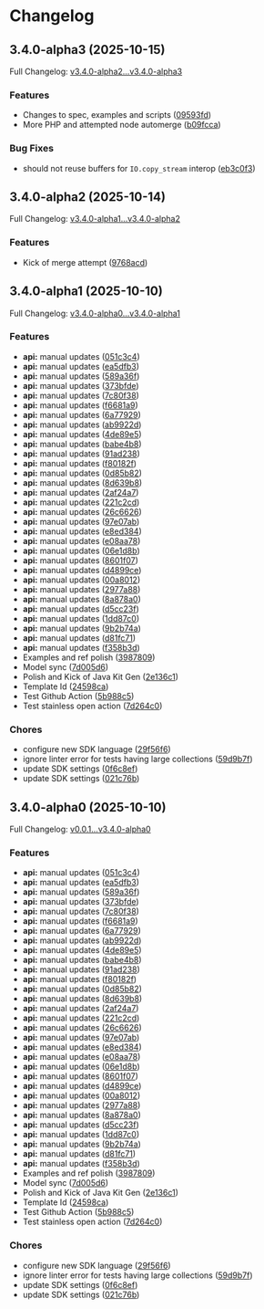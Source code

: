 # Changelog

## 3.4.0-alpha3 (2025-10-15)

Full Changelog: [v3.4.0-alpha2...v3.4.0-alpha3](https://github.com/trycourier/courier-ruby/compare/v3.4.0-alpha2...v3.4.0-alpha3)

### Features

* Changes to spec, examples and scripts ([09593fd](https://github.com/trycourier/courier-ruby/commit/09593fd20a94ccdf207b2132466f36347e26a7b1))
* More PHP and attempted node automerge ([b09fcca](https://github.com/trycourier/courier-ruby/commit/b09fcca1f67209aaaf4bc7295a7adf1f1b828388))


### Bug Fixes

* should not reuse buffers for `IO.copy_stream` interop ([eb3c0f3](https://github.com/trycourier/courier-ruby/commit/eb3c0f32d5999be7343beb7cdb67d10b1d1b86ad))

## 3.4.0-alpha2 (2025-10-14)

Full Changelog: [v3.4.0-alpha1...v3.4.0-alpha2](https://github.com/trycourier/courier-ruby/compare/v3.4.0-alpha1...v3.4.0-alpha2)

### Features

* Kick of merge attempt ([9768acd](https://github.com/trycourier/courier-ruby/commit/9768acdb3174098916886962bdc15775092794cb))

## 3.4.0-alpha1 (2025-10-10)

Full Changelog: [v3.4.0-alpha0...v3.4.0-alpha1](https://github.com/trycourier/courier-ruby/compare/v3.4.0-alpha0...v3.4.0-alpha1)

### Features

* **api:** manual updates ([051c3c4](https://github.com/trycourier/courier-ruby/commit/051c3c4722fa39896d01d0841f4989c91aa75c45))
* **api:** manual updates ([ea5dfb3](https://github.com/trycourier/courier-ruby/commit/ea5dfb319688c23cc97da6a6ad80d4837bae04dd))
* **api:** manual updates ([589a36f](https://github.com/trycourier/courier-ruby/commit/589a36f974d97fa73ecdf9a2a9b335492b15b203))
* **api:** manual updates ([373bfde](https://github.com/trycourier/courier-ruby/commit/373bfde900f61ab7d70dcf775bd6aba16559d4df))
* **api:** manual updates ([7c80f38](https://github.com/trycourier/courier-ruby/commit/7c80f3886fee9dc87253362a3eb51fe73cb44827))
* **api:** manual updates ([f6681a9](https://github.com/trycourier/courier-ruby/commit/f6681a932e946bce954e2636f711694339d80471))
* **api:** manual updates ([6a77929](https://github.com/trycourier/courier-ruby/commit/6a779292f8e2479621698d89a344466d95c97eab))
* **api:** manual updates ([ab9922d](https://github.com/trycourier/courier-ruby/commit/ab9922d111846aebe424749ae0cb9668332e3e62))
* **api:** manual updates ([4de89e5](https://github.com/trycourier/courier-ruby/commit/4de89e5fdad38358f42a1fec4835eda07247b57e))
* **api:** manual updates ([babe4b8](https://github.com/trycourier/courier-ruby/commit/babe4b874fe7a4b5f8b306a5ebce7be0baf877e3))
* **api:** manual updates ([91ad238](https://github.com/trycourier/courier-ruby/commit/91ad2389821d60def82ce67ee5f42f3a7f803f1c))
* **api:** manual updates ([f80182f](https://github.com/trycourier/courier-ruby/commit/f80182f49b5abc44e758579d1ab9b475e1f41c95))
* **api:** manual updates ([0d85b82](https://github.com/trycourier/courier-ruby/commit/0d85b8277f8b92d4f387298a7783cbcbf3c585a2))
* **api:** manual updates ([8d639b8](https://github.com/trycourier/courier-ruby/commit/8d639b8acc654df6242511b035f04d1995298c0b))
* **api:** manual updates ([2af24a7](https://github.com/trycourier/courier-ruby/commit/2af24a7f27da9496ebfb49a35549483bf8560e43))
* **api:** manual updates ([221c2cd](https://github.com/trycourier/courier-ruby/commit/221c2cdeba247e19415c225a58869b0a742e82a1))
* **api:** manual updates ([26c6626](https://github.com/trycourier/courier-ruby/commit/26c66263d5fcd8b10199bffcd4eda41a2b7595ed))
* **api:** manual updates ([97e07ab](https://github.com/trycourier/courier-ruby/commit/97e07ab0a708eaaaf8e413128c09cb634082c141))
* **api:** manual updates ([e8ed384](https://github.com/trycourier/courier-ruby/commit/e8ed384bcf0bc996e047b9489a13e0f3c5d12fb7))
* **api:** manual updates ([e08aa78](https://github.com/trycourier/courier-ruby/commit/e08aa7845992968fcadf24969611c421dd03d81a))
* **api:** manual updates ([06e1d8b](https://github.com/trycourier/courier-ruby/commit/06e1d8b7a7cf573fd5819c17b5d6201a1e408360))
* **api:** manual updates ([8601f07](https://github.com/trycourier/courier-ruby/commit/8601f075e4e693560ab29f4690fea6128425652e))
* **api:** manual updates ([d4899ce](https://github.com/trycourier/courier-ruby/commit/d4899cecd40d44295accc88b24b10ae9fac9d14d))
* **api:** manual updates ([00a8012](https://github.com/trycourier/courier-ruby/commit/00a8012e858163fb45d62e44f657af3bda6550ed))
* **api:** manual updates ([2977a88](https://github.com/trycourier/courier-ruby/commit/2977a881d647d04429db5135adc020cf50e13c27))
* **api:** manual updates ([8a878a0](https://github.com/trycourier/courier-ruby/commit/8a878a0e7ea0b8cce0cd54e37f221ddb5ec204d4))
* **api:** manual updates ([d5cc23f](https://github.com/trycourier/courier-ruby/commit/d5cc23f99b5306e48ef130e144bceb1aa57a7490))
* **api:** manual updates ([1dd87c0](https://github.com/trycourier/courier-ruby/commit/1dd87c099c7df921bc93c36005d8cde767a8687e))
* **api:** manual updates ([9b2b74a](https://github.com/trycourier/courier-ruby/commit/9b2b74a6c40c82333762e187f002bc021942f064))
* **api:** manual updates ([d81fc71](https://github.com/trycourier/courier-ruby/commit/d81fc71f013ad0fb7701b73ca7ed4a9843c812f4))
* **api:** manual updates ([f358b3d](https://github.com/trycourier/courier-ruby/commit/f358b3db2d81dcfd0906f0f66511588766292c12))
* Examples and ref polish ([3987809](https://github.com/trycourier/courier-ruby/commit/3987809dc0da164ca687fc8d6b2870842c0836f4))
* Model sync ([7d005d6](https://github.com/trycourier/courier-ruby/commit/7d005d69c8082e43e28bf04c43455d193c110543))
* Polish and Kick of Java Kit Gen ([2e136c1](https://github.com/trycourier/courier-ruby/commit/2e136c1bd2e9d407d8289a39f5246f7d4c1c9174))
* Template Id ([24598ca](https://github.com/trycourier/courier-ruby/commit/24598cabff382ebc414e8e2f1c815709ebdd7caf))
* Test Github Action ([5b988c5](https://github.com/trycourier/courier-ruby/commit/5b988c5fb80b9684ae6989361952077e90df366b))
* Test stainless open action ([7d264c0](https://github.com/trycourier/courier-ruby/commit/7d264c0652b42286d5b3e9666c00f716e030c451))


### Chores

* configure new SDK language ([29f56f6](https://github.com/trycourier/courier-ruby/commit/29f56f69dd0a1ce4e4e894ae1432bda1da07fea1))
* ignore linter error for tests having large collections ([59d9b7f](https://github.com/trycourier/courier-ruby/commit/59d9b7f9987c061850254e99c3713b2abb39662f))
* update SDK settings ([0f6c8ef](https://github.com/trycourier/courier-ruby/commit/0f6c8ef4fb11a6127a57e16bbd07a547ec458cef))
* update SDK settings ([021c76b](https://github.com/trycourier/courier-ruby/commit/021c76ba9fdedfe90ce34c90889008dff19f9df0))

## 3.4.0-alpha0 (2025-10-10)

Full Changelog: [v0.0.1...v3.4.0-alpha0](https://github.com/trycourier/courier-ruby/compare/v0.0.1...v3.4.0-alpha0)

### Features

* **api:** manual updates ([051c3c4](https://github.com/trycourier/courier-ruby/commit/051c3c4722fa39896d01d0841f4989c91aa75c45))
* **api:** manual updates ([ea5dfb3](https://github.com/trycourier/courier-ruby/commit/ea5dfb319688c23cc97da6a6ad80d4837bae04dd))
* **api:** manual updates ([589a36f](https://github.com/trycourier/courier-ruby/commit/589a36f974d97fa73ecdf9a2a9b335492b15b203))
* **api:** manual updates ([373bfde](https://github.com/trycourier/courier-ruby/commit/373bfde900f61ab7d70dcf775bd6aba16559d4df))
* **api:** manual updates ([7c80f38](https://github.com/trycourier/courier-ruby/commit/7c80f3886fee9dc87253362a3eb51fe73cb44827))
* **api:** manual updates ([f6681a9](https://github.com/trycourier/courier-ruby/commit/f6681a932e946bce954e2636f711694339d80471))
* **api:** manual updates ([6a77929](https://github.com/trycourier/courier-ruby/commit/6a779292f8e2479621698d89a344466d95c97eab))
* **api:** manual updates ([ab9922d](https://github.com/trycourier/courier-ruby/commit/ab9922d111846aebe424749ae0cb9668332e3e62))
* **api:** manual updates ([4de89e5](https://github.com/trycourier/courier-ruby/commit/4de89e5fdad38358f42a1fec4835eda07247b57e))
* **api:** manual updates ([babe4b8](https://github.com/trycourier/courier-ruby/commit/babe4b874fe7a4b5f8b306a5ebce7be0baf877e3))
* **api:** manual updates ([91ad238](https://github.com/trycourier/courier-ruby/commit/91ad2389821d60def82ce67ee5f42f3a7f803f1c))
* **api:** manual updates ([f80182f](https://github.com/trycourier/courier-ruby/commit/f80182f49b5abc44e758579d1ab9b475e1f41c95))
* **api:** manual updates ([0d85b82](https://github.com/trycourier/courier-ruby/commit/0d85b8277f8b92d4f387298a7783cbcbf3c585a2))
* **api:** manual updates ([8d639b8](https://github.com/trycourier/courier-ruby/commit/8d639b8acc654df6242511b035f04d1995298c0b))
* **api:** manual updates ([2af24a7](https://github.com/trycourier/courier-ruby/commit/2af24a7f27da9496ebfb49a35549483bf8560e43))
* **api:** manual updates ([221c2cd](https://github.com/trycourier/courier-ruby/commit/221c2cdeba247e19415c225a58869b0a742e82a1))
* **api:** manual updates ([26c6626](https://github.com/trycourier/courier-ruby/commit/26c66263d5fcd8b10199bffcd4eda41a2b7595ed))
* **api:** manual updates ([97e07ab](https://github.com/trycourier/courier-ruby/commit/97e07ab0a708eaaaf8e413128c09cb634082c141))
* **api:** manual updates ([e8ed384](https://github.com/trycourier/courier-ruby/commit/e8ed384bcf0bc996e047b9489a13e0f3c5d12fb7))
* **api:** manual updates ([e08aa78](https://github.com/trycourier/courier-ruby/commit/e08aa7845992968fcadf24969611c421dd03d81a))
* **api:** manual updates ([06e1d8b](https://github.com/trycourier/courier-ruby/commit/06e1d8b7a7cf573fd5819c17b5d6201a1e408360))
* **api:** manual updates ([8601f07](https://github.com/trycourier/courier-ruby/commit/8601f075e4e693560ab29f4690fea6128425652e))
* **api:** manual updates ([d4899ce](https://github.com/trycourier/courier-ruby/commit/d4899cecd40d44295accc88b24b10ae9fac9d14d))
* **api:** manual updates ([00a8012](https://github.com/trycourier/courier-ruby/commit/00a8012e858163fb45d62e44f657af3bda6550ed))
* **api:** manual updates ([2977a88](https://github.com/trycourier/courier-ruby/commit/2977a881d647d04429db5135adc020cf50e13c27))
* **api:** manual updates ([8a878a0](https://github.com/trycourier/courier-ruby/commit/8a878a0e7ea0b8cce0cd54e37f221ddb5ec204d4))
* **api:** manual updates ([d5cc23f](https://github.com/trycourier/courier-ruby/commit/d5cc23f99b5306e48ef130e144bceb1aa57a7490))
* **api:** manual updates ([1dd87c0](https://github.com/trycourier/courier-ruby/commit/1dd87c099c7df921bc93c36005d8cde767a8687e))
* **api:** manual updates ([9b2b74a](https://github.com/trycourier/courier-ruby/commit/9b2b74a6c40c82333762e187f002bc021942f064))
* **api:** manual updates ([d81fc71](https://github.com/trycourier/courier-ruby/commit/d81fc71f013ad0fb7701b73ca7ed4a9843c812f4))
* **api:** manual updates ([f358b3d](https://github.com/trycourier/courier-ruby/commit/f358b3db2d81dcfd0906f0f66511588766292c12))
* Examples and ref polish ([3987809](https://github.com/trycourier/courier-ruby/commit/3987809dc0da164ca687fc8d6b2870842c0836f4))
* Model sync ([7d005d6](https://github.com/trycourier/courier-ruby/commit/7d005d69c8082e43e28bf04c43455d193c110543))
* Polish and Kick of Java Kit Gen ([2e136c1](https://github.com/trycourier/courier-ruby/commit/2e136c1bd2e9d407d8289a39f5246f7d4c1c9174))
* Template Id ([24598ca](https://github.com/trycourier/courier-ruby/commit/24598cabff382ebc414e8e2f1c815709ebdd7caf))
* Test Github Action ([5b988c5](https://github.com/trycourier/courier-ruby/commit/5b988c5fb80b9684ae6989361952077e90df366b))
* Test stainless open action ([7d264c0](https://github.com/trycourier/courier-ruby/commit/7d264c0652b42286d5b3e9666c00f716e030c451))


### Chores

* configure new SDK language ([29f56f6](https://github.com/trycourier/courier-ruby/commit/29f56f69dd0a1ce4e4e894ae1432bda1da07fea1))
* ignore linter error for tests having large collections ([59d9b7f](https://github.com/trycourier/courier-ruby/commit/59d9b7f9987c061850254e99c3713b2abb39662f))
* update SDK settings ([0f6c8ef](https://github.com/trycourier/courier-ruby/commit/0f6c8ef4fb11a6127a57e16bbd07a547ec458cef))
* update SDK settings ([021c76b](https://github.com/trycourier/courier-ruby/commit/021c76ba9fdedfe90ce34c90889008dff19f9df0))

